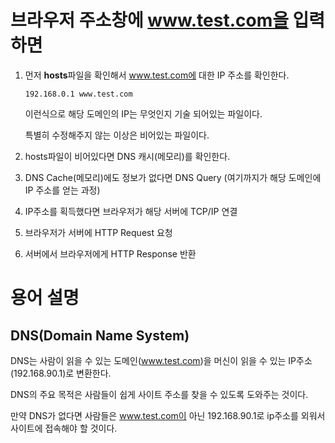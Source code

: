 # 브라우저 주소창에 www.test.com을 입력하면

1. 먼저 **hosts**파일을 확인해서 www.test.com에 대한 IP 주소를 확인한다.

    ```plantuml
    192.168.0.1 www.test.com
    ```
    이런식으로 해당 도메인의 IP는 무엇인지 기술 되어있는 파일이다.
    
    특별히 수정해주지 않는 이상은 비어있는 파일이다.


2. hosts파일이 비어있다면 DNS 캐시(메모리)를 확인한다.

    
3. DNS Cache(메모리)에도 정보가 없다면 DNS Query (여기까지가 해당 도메인에 IP 주소를 얻는 과정)


4. IP주소를 획득했다면 브라우저가 해당 서버에 TCP/IP 연결


5. 브라우저가 서버에 HTTP Request 요청


6. 서버에서 브라우저에게 HTTP Response 반환


# 용어 설명

## DNS(Domain Name System)

DNS는 사람이 읽을 수 있는 도메인(www.test.com)을 머신이 읽을 수 있는 IP주소(192.168.90.1)로 변환한다.

DNS의 주요 목적은 사람들이 쉽게 사이트 주소를 찾을 수 있도록 도와주는 것이다.

만약 DNS가 없다면 사람들은 www.test.com이 아닌 192.168.90.1로 ip주소를 외워서 사이트에 접속해야 할 것이다.

